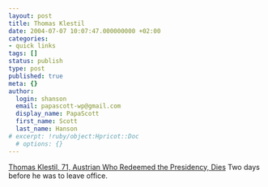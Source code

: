 ```yaml
---
layout: post
title: Thomas Klestil
date: 2004-07-07 10:07:47.000000000 +02:00
categories:
- quick links
tags: []
status: publish
type: post
published: true
meta: {}
author:
  login: shanson
  email: papascott-wp@gmail.com
  display_name: PapaScott
  first_name: Scott
  last_name: Hanson
# excerpt: !ruby/object:Hpricot::Doc
  # options: {}
---
```

<p><a href="http://www.nytimes.com/2004/07/07/international/europe/07klestilobit.html?ex=1089777600&en=66204047c1c19388&ei=5062&partner=GOOGLE">Thomas Klestil, 71, Austrian Who Redeemed the Presidency, Dies</a> Two days before he was to leave office.</p>

